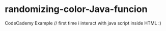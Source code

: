 # randomizing-color-Java-funcion
CodeCademy Example
// first time i interact with java script inside HTML :)
